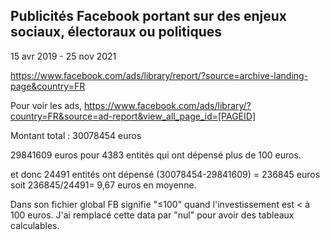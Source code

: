 ## Publicités Facebook portant sur des enjeux sociaux, électoraux ou politiques
15 avr 2019 - 25 nov 2021

https://www.facebook.com/ads/library/report/?source=archive-landing-page&country=FR

Pour voir les ads, https://www.facebook.com/ads/library/?country=FR&source=ad-report&view_all_page_id=[PAGEID]

Montant total : 30078454 euros

29841609 euros pour 4383 entités qui ont dépensé plus de 100 euros.

et donc 24491 entités ont dépensé (30078454-29841609) = 236845 euros soit 236845/24491= 9,67 euros en moyenne.

Dans son fichier global FB signifie "≤100" quand l'investissement est < à 100 euros. J'ai remplacé cette data par "nul" pour avoir des tableaux calculables.
